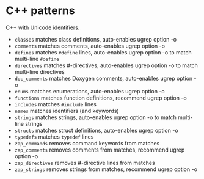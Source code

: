 C++ patterns
============

C++ with Unicode identifiers.

- `classes` matches class definitions, auto-enables ugrep option -o
- `comments` matches comments, auto-enables ugrep option -o
- `defines` matches `#define` lines, auto-enables ugrep option -o to match multi-line `#define`
- `directives` matches #-directives, auto-enables ugrep option -o to match multi-line directives
- `doc_comments` matches Doxygen comments, auto-enables ugrep option -o
- `enums` matches enumerations, auto-enables ugrep option -o
- `functions` matches function definitions, recommend ugrep option -o
- `includes` matches `#include` lines
- `names` matches identifiers (and keywords)
- `strings` matches strings, auto-enables ugrep option -o to match multi-line strings
- `structs` matches struct definitions, auto-enables ugrep option -o
- `typedefs` matches `typedef` lines
- `zap_commands` removes command keywords from matches
- `zap_comments` removes comments from matches, recommend ugrep option -o
- `zap_directives` removes #-directive lines from matches
- `zap_strings` removes strings from matches, recommend ugrep option -o
